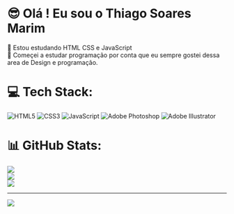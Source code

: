 # 😎  Olá ! Eu sou o Thiago Soares Marim
 🔭 Estou estudando HTML CSS e JavaScript<br>💬 Começei a estudar programação por conta que eu sempre gostei dessa area de Design e programação.

# 💻 Tech Stack:
![HTML5](https://img.shields.io/badge/html5-%23E34F26.svg?style=for-the-badge&logo=html5&logoColor=white) ![CSS3](https://img.shields.io/badge/css3-%231572B6.svg?style=for-the-badge&logo=css3&logoColor=white) ![JavaScript](https://img.shields.io/badge/javascript-%23323330.svg?style=for-the-badge&logo=javascript&logoColor=%23F7DF1E) ![Adobe Photoshop](https://img.shields.io/badge/adobephotoshop-%2331A8FF.svg?style=for-the-badge&logo=adobephotoshop&logoColor=white) ![Adobe Illustrator](https://img.shields.io/badge/adobeillustrator-%23FF9A00.svg?style=for-the-badge&logo=adobeillustrator&logoColor=white)
# 📊 GitHub Stats:
![](https://github-readme-stats.vercel.app/api?username=thiagomarim&theme=gotham&hide_border=false&include_all_commits=false&count_private=false)<br/>
![](https://github-readme-streak-stats.herokuapp.com/?user=thiagomarim&theme=gotham&hide_border=false)<br/>
![](https://github-readme-stats.vercel.app/api/top-langs/?username=thiagomarim&theme=gotham&hide_border=false&include_all_commits=false&count_private=false&layout=compact)

---
[![](https://visitcount.itsvg.in/api?id=thiagomarim&icon=1&color=9)](https://visitcount.itsvg.in)

<!-- Proudly created with GPRM ( https://gprm.itsvg.in ) -->
